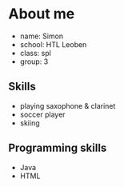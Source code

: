 # About me
* name: Simon
* school: HTL Leoben
* class: spl
* group: 3

## Skills
* playing saxophone & clarinet
* soccer player
* skiing

## Programming skills
* Java
* HTML
